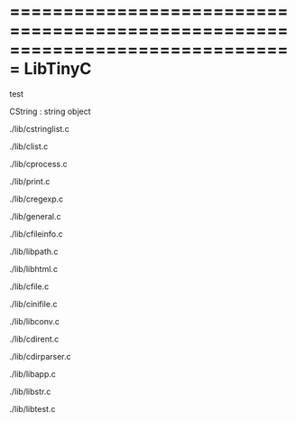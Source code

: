 ===============================================================================
                                   LibTinyC
===============================================================================

test

CString : string object

./lib/cstringlist.c

./lib/clist.c

./lib/cprocess.c

./lib/print.c

./lib/cregexp.c

./lib/general.c

./lib/cfileinfo.c

./lib/libpath.c

./lib/libhtml.c

./lib/cfile.c

./lib/cinifile.c

./lib/libconv.c

./lib/cdirent.c

./lib/cdirparser.c

./lib/libapp.c

./lib/libstr.c

./lib/libtest.c


